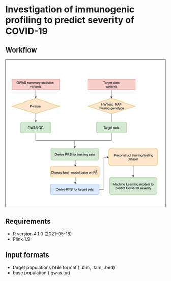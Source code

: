 # Investigation of immunogenic profiling to predict severity of COVID-19

## Workflow

![](images/workflow.png) 

## Requirements
- R version 4.1.0 (2021-05-18)
- Plink 1.9


## Input formats

- target populations bfile format ( .bim, .fam, .bed)
- base population (.gwas.txt)


